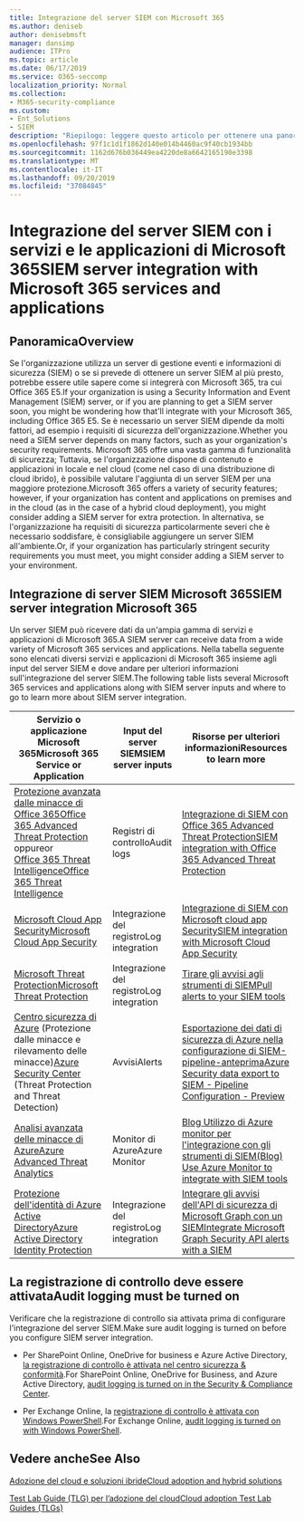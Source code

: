 ```yaml
---
title: Integrazione del server SIEM con Microsoft 365
ms.author: deniseb
author: denisebmsft
manager: dansimp
audience: ITPro
ms.topic: article
ms.date: 06/17/2019
ms.service: O365-seccomp
localization_priority: Normal
ms.collection:
- M365-security-compliance
ms.custom:
- Ent_Solutions
- SIEM
description: "Riepilogo: leggere questo articolo per ottenere una panoramica dell'integrazione del server SIEM con Microsoft 365."
ms.openlocfilehash: 97f1c1d1f1862d140e014b4460ac9f40cb1934bb
ms.sourcegitcommit: 1162d676b036449ea4220de8a6642165190e3398
ms.translationtype: MT
ms.contentlocale: it-IT
ms.lasthandoff: 09/20/2019
ms.locfileid: "37084845"
---
```

# <a name="siem-server-integration-with-microsoft-365-services-and-applications"></a><span data-ttu-id="42f00-103">Integrazione del server SIEM con i servizi e le applicazioni di Microsoft 365</span><span class="sxs-lookup"><span data-stu-id="42f00-103">SIEM server integration with Microsoft 365 services and applications</span></span>

## <a name="overview"></a><span data-ttu-id="42f00-104">Panoramica</span><span class="sxs-lookup"><span data-stu-id="42f00-104">Overview</span></span>

<span data-ttu-id="42f00-105">Se l'organizzazione utilizza un server di gestione eventi e informazioni di sicurezza (SIEM) o se si prevede di ottenere un server SIEM al più presto, potrebbe essere utile sapere come si integrerà con Microsoft 365, tra cui Office 365 E5.</span><span class="sxs-lookup"><span data-stu-id="42f00-105">If your organization is using a Security Information and Event Management (SIEM) server, or if you are planning to get a SIEM server soon, you might be wondering how that'll integrate with your Microsoft 365, including Office 365 E5.</span></span> <span data-ttu-id="42f00-106">Se è necessario un server SIEM dipende da molti fattori, ad esempio i requisiti di sicurezza dell'organizzazione.</span><span class="sxs-lookup"><span data-stu-id="42f00-106">Whether you need a SIEM server depends on many factors, such as your organization's security requirements.</span></span> <span data-ttu-id="42f00-107">Microsoft 365 offre una vasta gamma di funzionalità di sicurezza; Tuttavia, se l'organizzazione dispone di contenuto e applicazioni in locale e nel cloud (come nel caso di una distribuzione di cloud ibrido), è possibile valutare l'aggiunta di un server SIEM per una maggiore protezione.</span><span class="sxs-lookup"><span data-stu-id="42f00-107">Microsoft 365 offers a variety of security features; however, if your organization has content and applications on premises and in the cloud (as in the case of a hybrid cloud deployment), you might consider adding a SIEM server for extra protection.</span></span> <span data-ttu-id="42f00-108">In alternativa, se l'organizzazione ha requisiti di sicurezza particolarmente severi che è necessario soddisfare, è consigliabile aggiungere un server SIEM all'ambiente.</span><span class="sxs-lookup"><span data-stu-id="42f00-108">Or, if your organization has particularly stringent security requirements you must meet, you might consider adding a SIEM server to your environment.</span></span>

## <a name="siem-server-integration-microsoft-365"></a><span data-ttu-id="42f00-109">Integrazione di server SIEM Microsoft 365</span><span class="sxs-lookup"><span data-stu-id="42f00-109">SIEM server integration Microsoft 365</span></span>

<span data-ttu-id="42f00-110">Un server SIEM può ricevere dati da un'ampia gamma di servizi e applicazioni di Microsoft 365.</span><span class="sxs-lookup"><span data-stu-id="42f00-110">A SIEM server can receive data from a wide variety of Microsoft 365 services and applications.</span></span> <span data-ttu-id="42f00-111">Nella tabella seguente sono elencati diversi servizi e applicazioni di Microsoft 365 insieme agli input del server SIEM e dove andare per ulteriori informazioni sull'integrazione del server SIEM.</span><span class="sxs-lookup"><span data-stu-id="42f00-111">The following table lists several Microsoft 365 services and applications along with SIEM server inputs and where to go to learn more about SIEM server integration.</span></span> 

| <span data-ttu-id="42f00-112">Servizio o applicazione Microsoft 365</span><span class="sxs-lookup"><span data-stu-id="42f00-112">Microsoft 365 Service or Application</span></span> | <span data-ttu-id="42f00-113">Input del server SIEM</span><span class="sxs-lookup"><span data-stu-id="42f00-113">SIEM server inputs</span></span> | <span data-ttu-id="42f00-114">Risorse per ulteriori informazioni</span><span class="sxs-lookup"><span data-stu-id="42f00-114">Resources to learn more</span></span> |
| --- | --- | --- |
| [<span data-ttu-id="42f00-115">Protezione avanzata dalle minacce di Office 365</span><span class="sxs-lookup"><span data-stu-id="42f00-115">Office 365 Advanced Threat Protection</span></span>](office-365-atp.md) <br/><span data-ttu-id="42f00-116">oppure</span><span class="sxs-lookup"><span data-stu-id="42f00-116">or</span></span><br/>[<span data-ttu-id="42f00-117">Office 365 Threat Intelligence</span><span class="sxs-lookup"><span data-stu-id="42f00-117">Office 365 Threat Intelligence</span></span>](office-365-ti.md) | <span data-ttu-id="42f00-118">Registri di controllo</span><span class="sxs-lookup"><span data-stu-id="42f00-118">Audit logs</span></span> | [<span data-ttu-id="42f00-119">Integrazione di SIEM con Office 365 Advanced Threat Protection</span><span class="sxs-lookup"><span data-stu-id="42f00-119">SIEM integration with Office 365 Advanced Threat Protection</span></span>](siem-integration-with-office-365-ti.md) |
| [<span data-ttu-id="42f00-120">Microsoft Cloud App Security</span><span class="sxs-lookup"><span data-stu-id="42f00-120">Microsoft Cloud App Security</span></span>](https://docs.microsoft.com/cloud-app-security/what-is-cloud-app-security) | <span data-ttu-id="42f00-121">Integrazione del registro</span><span class="sxs-lookup"><span data-stu-id="42f00-121">Log integration</span></span> | [<span data-ttu-id="42f00-122">Integrazione di SIEM con Microsoft cloud app Security</span><span class="sxs-lookup"><span data-stu-id="42f00-122">SIEM integration with Microsoft Cloud App Security</span></span>](https://docs.microsoft.com/cloud-app-security/siem) |
| [<span data-ttu-id="42f00-123">Microsoft Threat Protection</span><span class="sxs-lookup"><span data-stu-id="42f00-123">Microsoft Threat Protection</span></span>](https://docs.microsoft.com/windows/security/threat-protection/) | <span data-ttu-id="42f00-124">Integrazione del registro</span><span class="sxs-lookup"><span data-stu-id="42f00-124">Log integration</span></span> | [<span data-ttu-id="42f00-125">Tirare gli avvisi agli strumenti di SIEM</span><span class="sxs-lookup"><span data-stu-id="42f00-125">Pull alerts to your SIEM tools</span></span>](https://docs.microsoft.com/windows/security/threat-protection/microsoft-defender-atp/configure-siem) |
| <span data-ttu-id="42f00-126">[Centro sicurezza di Azure](https://docs.microsoft.com/azure/security-center/security-center-intro) (Protezione dalle minacce e rilevamento delle minacce)</span><span class="sxs-lookup"><span data-stu-id="42f00-126">[Azure Security Center](https://docs.microsoft.com/azure/security-center/security-center-intro) (Threat Protection and Threat Detection)</span></span> | <span data-ttu-id="42f00-127">Avvisi</span><span class="sxs-lookup"><span data-stu-id="42f00-127">Alerts</span></span> | [<span data-ttu-id="42f00-128">Esportazione dei dati di sicurezza di Azure nella configurazione di SIEM-pipeline-anteprima</span><span class="sxs-lookup"><span data-stu-id="42f00-128">Azure Security data export to SIEM - Pipeline Configuration - Preview</span></span>](https://docs.microsoft.com/azure/security-center/security-center-export-data-to-siem) |
|[<span data-ttu-id="42f00-129">Analisi avanzata delle minacce di Azure</span><span class="sxs-lookup"><span data-stu-id="42f00-129">Azure Advanced Threat Analytics</span></span>](https://docs.microsoft.com/azure/security/azure-threat-detection) | <span data-ttu-id="42f00-130">Monitor di Azure</span><span class="sxs-lookup"><span data-stu-id="42f00-130">Azure Monitor</span></span> | [<span data-ttu-id="42f00-131">Blog Utilizzo di Azure monitor per l'integrazione con gli strumenti di SIEM</span><span class="sxs-lookup"><span data-stu-id="42f00-131">(Blog) Use Azure Monitor to integrate with SIEM tools</span></span>](https://azure.microsoft.com/blog/use-azure-monitor-to-integrate-with-siem-tools) |
|[<span data-ttu-id="42f00-132">Protezione dell'identità di Azure Active Directory</span><span class="sxs-lookup"><span data-stu-id="42f00-132">Azure Active Directory Identity Protection</span></span>](https://docs.microsoft.com/azure/active-directory/identity-protection/overview) |<span data-ttu-id="42f00-133">Integrazione del registro</span><span class="sxs-lookup"><span data-stu-id="42f00-133">Log integration</span></span> |[<span data-ttu-id="42f00-134">Integrare gli avvisi dell'API di sicurezza di Microsoft Graph con un SIEM</span><span class="sxs-lookup"><span data-stu-id="42f00-134">Integrate Microsoft Graph Security API alerts with a SIEM</span></span>](https://docs.microsoft.com/graph/security-siemintegration) |


## <a name="audit-logging-must-be-turned-on"></a><span data-ttu-id="42f00-135">La registrazione di controllo deve essere attivata</span><span class="sxs-lookup"><span data-stu-id="42f00-135">Audit logging must be turned on</span></span>

<span data-ttu-id="42f00-136">Verificare che la registrazione di controllo sia attivata prima di configurare l'integrazione del server SIEM.</span><span class="sxs-lookup"><span data-stu-id="42f00-136">Make sure audit logging is turned on before you configure SIEM server integration.</span></span> 

- <span data-ttu-id="42f00-137">Per SharePoint Online, OneDrive for business e Azure Active Directory, [la registrazione di controllo è attivata nel centro sicurezza & conformità](https://docs.microsoft.com/office365/securitycompliance/turn-audit-log-search-on-or-off).</span><span class="sxs-lookup"><span data-stu-id="42f00-137">For SharePoint Online, OneDrive for Business, and Azure Active Directory, [audit logging is turned on in the Security & Compliance Center](https://docs.microsoft.com/office365/securitycompliance/turn-audit-log-search-on-or-off).</span></span>

- <span data-ttu-id="42f00-138">Per Exchange Online, la [registrazione di controllo è attivata con Windows PowerShell](https://docs.microsoft.com/office365/securitycompliance/enable-mailbox-auditing).</span><span class="sxs-lookup"><span data-stu-id="42f00-138">For Exchange Online, [audit logging is turned on with Windows PowerShell](https://docs.microsoft.com/office365/securitycompliance/enable-mailbox-auditing).</span></span>
 
## <a name="see-also"></a><span data-ttu-id="42f00-139">Vedere anche</span><span class="sxs-lookup"><span data-stu-id="42f00-139">See Also</span></span>

[<span data-ttu-id="42f00-140">Adozione del cloud e soluzioni ibride</span><span class="sxs-lookup"><span data-stu-id="42f00-140">Cloud adoption and hybrid solutions</span></span>](https://docs.microsoft.com/office365/enterprise/cloud-adoption-and-hybrid-solutions)
  
[<span data-ttu-id="42f00-141">Test Lab Guide (TLG) per l’adozione del cloud</span><span class="sxs-lookup"><span data-stu-id="42f00-141">Cloud adoption Test Lab Guides (TLGs)</span></span>](https://docs.microsoft.com/office365/enterprise/cloud-adoption-test-lab-guides-tlgs)


